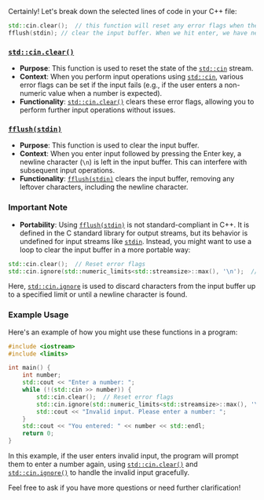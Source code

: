 Certainly! Let's break down the selected lines of code in your C++ file:

```cpp
std::cin.clear();  // this function will reset any error flags when the standard input fails to interpret the input
fflush(stdin); // clear the input buffer. When we hit enter, we have new line char within our input buffer. We just need to flush that
```

### [`std::cin.clear()`](command:_github.copilot.openSymbolFromReferences?%5B%22std%3A%3Acin.clear()%22%2C%5B%7B%22uri%22%3A%7B%22%24mid%22%3A1%2C%22fsPath%22%3A%22%2Fhome%2Fyc%2Flearn%2Fcpp%2F30_baking%20practice%2Fhelloworld.cpp%22%2C%22external%22%3A%22file%3A%2F%2F%2Fhome%2Fyc%2Flearn%2Fcpp%2F30_baking%2520practice%2Fhelloworld.cpp%22%2C%22path%22%3A%22%2Fhome%2Fyc%2Flearn%2Fcpp%2F30_baking%20practice%2Fhelloworld.cpp%22%2C%22scheme%22%3A%22file%22%7D%2C%22pos%22%3A%7B%22line%22%3A24%2C%22character%22%3A8%7D%7D%5D%5D "Go to definition")
- **Purpose**: This function is used to reset the state of the [`std::cin`](command:_github.copilot.openSymbolFromReferences?%5B%22std%3A%3Acin%22%2C%5B%7B%22uri%22%3A%7B%22%24mid%22%3A1%2C%22fsPath%22%3A%22%2Fhome%2Fyc%2Flearn%2Fcpp%2F30_baking%20practice%2Fhelloworld.cpp%22%2C%22external%22%3A%22file%3A%2F%2F%2Fhome%2Fyc%2Flearn%2Fcpp%2F30_baking%2520practice%2Fhelloworld.cpp%22%2C%22path%22%3A%22%2Fhome%2Fyc%2Flearn%2Fcpp%2F30_baking%20practice%2Fhelloworld.cpp%22%2C%22scheme%22%3A%22file%22%7D%2C%22pos%22%3A%7B%22line%22%3A24%2C%22character%22%3A8%7D%7D%5D%5D "Go to definition") stream.
- **Context**: When you perform input operations using [`std::cin`](command:_github.copilot.openSymbolFromReferences?%5B%22std%3A%3Acin%22%2C%5B%7B%22uri%22%3A%7B%22%24mid%22%3A1%2C%22fsPath%22%3A%22%2Fhome%2Fyc%2Flearn%2Fcpp%2F30_baking%20practice%2Fhelloworld.cpp%22%2C%22external%22%3A%22file%3A%2F%2F%2Fhome%2Fyc%2Flearn%2Fcpp%2F30_baking%2520practice%2Fhelloworld.cpp%22%2C%22path%22%3A%22%2Fhome%2Fyc%2Flearn%2Fcpp%2F30_baking%20practice%2Fhelloworld.cpp%22%2C%22scheme%22%3A%22file%22%7D%2C%22pos%22%3A%7B%22line%22%3A24%2C%22character%22%3A8%7D%7D%5D%5D "Go to definition"), various error flags can be set if the input fails (e.g., if the user enters a non-numeric value when a number is expected).
- **Functionality**: [`std::cin.clear()`](command:_github.copilot.openSymbolFromReferences?%5B%22std%3A%3Acin.clear()%22%2C%5B%7B%22uri%22%3A%7B%22%24mid%22%3A1%2C%22fsPath%22%3A%22%2Fhome%2Fyc%2Flearn%2Fcpp%2F30_baking%20practice%2Fhelloworld.cpp%22%2C%22external%22%3A%22file%3A%2F%2F%2Fhome%2Fyc%2Flearn%2Fcpp%2F30_baking%2520practice%2Fhelloworld.cpp%22%2C%22path%22%3A%22%2Fhome%2Fyc%2Flearn%2Fcpp%2F30_baking%20practice%2Fhelloworld.cpp%22%2C%22scheme%22%3A%22file%22%7D%2C%22pos%22%3A%7B%22line%22%3A24%2C%22character%22%3A8%7D%7D%5D%5D "Go to definition") clears these error flags, allowing you to perform further input operations without issues.

### [`fflush(stdin)`](command:_github.copilot.openSymbolFromReferences?%5B%22fflush(stdin)%22%2C%5B%7B%22uri%22%3A%7B%22%24mid%22%3A1%2C%22fsPath%22%3A%22%2Fhome%2Fyc%2Flearn%2Fcpp%2F30_baking%20practice%2Fhelloworld.cpp%22%2C%22external%22%3A%22file%3A%2F%2F%2Fhome%2Fyc%2Flearn%2Fcpp%2F30_baking%2520practice%2Fhelloworld.cpp%22%2C%22path%22%3A%22%2Fhome%2Fyc%2Flearn%2Fcpp%2F30_baking%20practice%2Fhelloworld.cpp%22%2C%22scheme%22%3A%22file%22%7D%2C%22pos%22%3A%7B%22line%22%3A25%2C%22character%22%3A8%7D%7D%5D%5D "Go to definition")
- **Purpose**: This function is used to clear the input buffer.
- **Context**: When you enter input followed by pressing the Enter key, a newline character (`\n`) is left in the input buffer. This can interfere with subsequent input operations.
- **Functionality**: [`fflush(stdin)`](command:_github.copilot.openSymbolFromReferences?%5B%22fflush(stdin)%22%2C%5B%7B%22uri%22%3A%7B%22%24mid%22%3A1%2C%22fsPath%22%3A%22%2Fhome%2Fyc%2Flearn%2Fcpp%2F30_baking%20practice%2Fhelloworld.cpp%22%2C%22external%22%3A%22file%3A%2F%2F%2Fhome%2Fyc%2Flearn%2Fcpp%2F30_baking%2520practice%2Fhelloworld.cpp%22%2C%22path%22%3A%22%2Fhome%2Fyc%2Flearn%2Fcpp%2F30_baking%20practice%2Fhelloworld.cpp%22%2C%22scheme%22%3A%22file%22%7D%2C%22pos%22%3A%7B%22line%22%3A25%2C%22character%22%3A8%7D%7D%5D%5D "Go to definition") clears the input buffer, removing any leftover characters, including the newline character.

### Important Note
- **Portability**: Using [`fflush(stdin)`](command:_github.copilot.openSymbolFromReferences?%5B%22fflush(stdin)%22%2C%5B%7B%22uri%22%3A%7B%22%24mid%22%3A1%2C%22fsPath%22%3A%22%2Fhome%2Fyc%2Flearn%2Fcpp%2F30_baking%20practice%2Fhelloworld.cpp%22%2C%22external%22%3A%22file%3A%2F%2F%2Fhome%2Fyc%2Flearn%2Fcpp%2F30_baking%2520practice%2Fhelloworld.cpp%22%2C%22path%22%3A%22%2Fhome%2Fyc%2Flearn%2Fcpp%2F30_baking%20practice%2Fhelloworld.cpp%22%2C%22scheme%22%3A%22file%22%7D%2C%22pos%22%3A%7B%22line%22%3A25%2C%22character%22%3A8%7D%7D%5D%5D "Go to definition") is not standard-compliant in C++. It is defined in the C standard library for output streams, but its behavior is undefined for input streams like [`stdin`](command:_github.copilot.openSymbolFromReferences?%5B%22stdin%22%2C%5B%7B%22uri%22%3A%7B%22%24mid%22%3A1%2C%22fsPath%22%3A%22%2Fhome%2Fyc%2Flearn%2Fcpp%2F30_baking%20practice%2Fhelloworld.cpp%22%2C%22external%22%3A%22file%3A%2F%2F%2Fhome%2Fyc%2Flearn%2Fcpp%2F30_baking%2520practice%2Fhelloworld.cpp%22%2C%22path%22%3A%22%2Fhome%2Fyc%2Flearn%2Fcpp%2F30_baking%20practice%2Fhelloworld.cpp%22%2C%22scheme%22%3A%22file%22%7D%2C%22pos%22%3A%7B%22line%22%3A25%2C%22character%22%3A15%7D%7D%5D%5D "Go to definition"). Instead, you might want to use a loop to clear the input buffer in a more portable way:

```cpp
std::cin.clear();  // Reset error flags
std::cin.ignore(std::numeric_limits<std::streamsize>::max(), '\n');  // Clear the input buffer
```

Here, [`std::cin.ignore`](command:_github.copilot.openSymbolFromReferences?%5B%22std%3A%3Acin.ignore%22%2C%5B%7B%22uri%22%3A%7B%22%24mid%22%3A1%2C%22fsPath%22%3A%22%2Fhome%2Fyc%2Flearn%2Fcpp%2F30_baking%20practice%2Fhelloworld.cpp%22%2C%22external%22%3A%22file%3A%2F%2F%2Fhome%2Fyc%2Flearn%2Fcpp%2F30_baking%2520practice%2Fhelloworld.cpp%22%2C%22path%22%3A%22%2Fhome%2Fyc%2Flearn%2Fcpp%2F30_baking%20practice%2Fhelloworld.cpp%22%2C%22scheme%22%3A%22file%22%7D%2C%22pos%22%3A%7B%22line%22%3A24%2C%22character%22%3A8%7D%7D%5D%5D "Go to definition") is used to discard characters from the input buffer up to a specified limit or until a newline character is found.

### Example Usage
Here's an example of how you might use these functions in a program:

```cpp
#include <iostream>
#include <limits>

int main() {
    int number;
    std::cout << "Enter a number: ";
    while (!(std::cin >> number)) {
        std::cin.clear();  // Reset error flags
        std::cin.ignore(std::numeric_limits<std::streamsize>::max(), '\n');  // Clear the input buffer
        std::cout << "Invalid input. Please enter a number: ";
    }
    std::cout << "You entered: " << number << std::endl;
    return 0;
}
```

In this example, if the user enters invalid input, the program will prompt them to enter a number again, using [`std::cin.clear()`](command:_github.copilot.openSymbolFromReferences?%5B%22std%3A%3Acin.clear()%22%2C%5B%7B%22uri%22%3A%7B%22%24mid%22%3A1%2C%22fsPath%22%3A%22%2Fhome%2Fyc%2Flearn%2Fcpp%2F30_baking%20practice%2Fhelloworld.cpp%22%2C%22external%22%3A%22file%3A%2F%2F%2Fhome%2Fyc%2Flearn%2Fcpp%2F30_baking%2520practice%2Fhelloworld.cpp%22%2C%22path%22%3A%22%2Fhome%2Fyc%2Flearn%2Fcpp%2F30_baking%20practice%2Fhelloworld.cpp%22%2C%22scheme%22%3A%22file%22%7D%2C%22pos%22%3A%7B%22line%22%3A24%2C%22character%22%3A8%7D%7D%5D%5D "Go to definition") and [`std::cin.ignore()`](command:_github.copilot.openSymbolFromReferences?%5B%22std%3A%3Acin.ignore()%22%2C%5B%7B%22uri%22%3A%7B%22%24mid%22%3A1%2C%22fsPath%22%3A%22%2Fhome%2Fyc%2Flearn%2Fcpp%2F30_baking%20practice%2Fhelloworld.cpp%22%2C%22external%22%3A%22file%3A%2F%2F%2Fhome%2Fyc%2Flearn%2Fcpp%2F30_baking%2520practice%2Fhelloworld.cpp%22%2C%22path%22%3A%22%2Fhome%2Fyc%2Flearn%2Fcpp%2F30_baking%20practice%2Fhelloworld.cpp%22%2C%22scheme%22%3A%22file%22%7D%2C%22pos%22%3A%7B%22line%22%3A24%2C%22character%22%3A8%7D%7D%5D%5D "Go to definition") to handle the invalid input gracefully.

Feel free to ask if you have more questions or need further clarification!